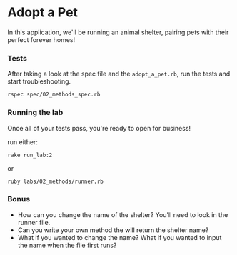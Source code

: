 # Adopt a Pet

In this application, we'll be running an animal shelter, pairing pets with their perfect forever homes!

### Tests

After taking a look at the spec file and the `adopt_a_pet.rb`, run the tests and start troubleshooting.

`rspec spec/02_methods_spec.rb`

### Running the lab

Once all of your tests pass, you're ready to open for business!

run either:

`rake run_lab:2`

or

`ruby labs/02_methods/runner.rb`

### Bonus

- How can you change the name of the shelter? You'll need to look in the runner file.
- Can you write your own method the will return the shelter name?
- What if you wanted to change the name? What if you wanted to input the name when the file first runs?
